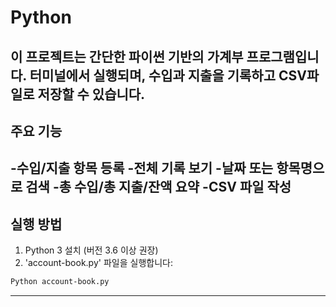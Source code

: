 # Python

이 프로젝트는 간단한 파이썬 기반의 가계부 프로그램입니다. 터미널에서 실행되며, 수입과 지출을 기록하고 CSV파일로 저장할 수 있습니다.
---

## 주요 기능

-수입/지출 항목 등록
-전체 기록 보기
-날짜 또는 항목명으로 검색
-총 수입/총 지출/잔액 요약
-CSV 파일 작성
---

## 실행 방법

1. Python 3 설치 (버전 3.6 이상 권장)
2. 'account-book.py' 파일을 실행합니다:

```bash
Python account-book.py
```
----
